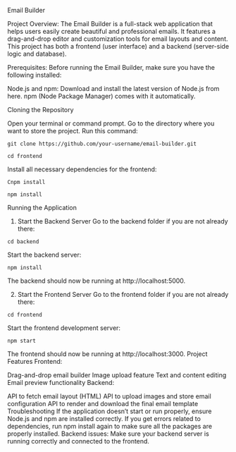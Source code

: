 Email Builder 

Project Overview: 
The Email Builder is a full-stack web application that helps users easily create beautiful and professional emails. It features a drag-and-drop editor and customization tools for email layouts and content. This project has both a frontend (user interface) and a backend (server-side logic and database).

Prerequisites:
Before running the Email Builder, make sure you have the following installed:

Node.js and npm: Download and install the latest version of Node.js from here. npm (Node Package Manager) comes with it automatically.

Cloning the Repository

Open your terminal or command prompt.
Go to the directory where you want to store the project.
Run this command:


```
git clone https://github.com/your-username/email-builder.git

```
```
cd frontend
```
Install all necessary dependencies for the frontend:
```
Cnpm install
```
```
npm install
```
Running the Application
1. Start the Backend Server
Go to the backend folder if you are not already there:
```
cd backend
```
Start the backend server:
```
npm install
```

The backend should now be running at http://localhost:5000.

2. Start the Frontend Server
Go to the frontend folder if you are not already there:

```
cd frontend
```
Start the frontend development server:

```
npm start
```
The frontend should now be running at http://localhost:3000.
Project Features
Frontend:

Drag-and-drop email builder
Image upload feature
Text and content editing
Email preview functionality
Backend:

API to fetch email layout (HTML)
API to upload images and store email configuration
API to render and download the final email template
Troubleshooting
If the application doesn’t start or run properly, ensure Node.js and npm are installed correctly.
If you get errors related to dependencies, run npm install again to make sure all the packages are properly installed.
Backend issues: Make sure your backend server is running correctly and connected to the frontend.
